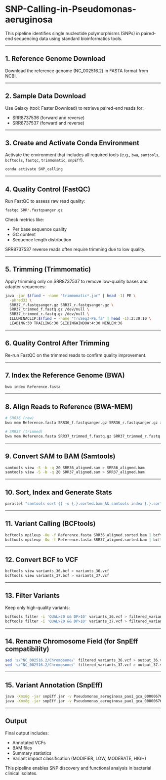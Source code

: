 # SNP-Calling-in-Pseudomonas-aeruginosa


This pipeline identifies single nucleotide polymorphisms (SNPs) in paired-end sequencing data using standard bioinformatics tools.

---

## 1. Reference Genome Download

Download the reference genome (NC_002516.2) in FASTA format from NCBI.

---

## 2. Sample Data Download

Use Galaxy (tool: Faster Download) to retrieve paired-end reads for:

- SRR8737536 (forward and reverse)
- SRR8737537 (forward and reverse)

---

## 3. Create and Activate Conda Environment

Activate the environment that includes all required tools (e.g., `bwa`, `samtools`, `bcftools`, `fastqc`, `trimmomatic`, `snpEff`).

```bash
conda activate SNP_calling
```

---

## 4. Quality Control (FastQC)

Run FastQC to assess raw read quality:

```bash
fastqc SRR*.fastqsanger.gz
```

Check metrics like:

- Per base sequence quality
- GC content
- Sequence length distribution

SRR8737537 reverse reads often require trimming due to low quality.

---

## 5. Trimming (Trimmomatic)

Apply trimming only on SRR8737537 to remove low-quality bases and adapter sequences:

```bash
java -jar $(find ~ -name "trimmomatic*.jar" | head -1) PE \
  -phred33 \
  SRR37_f.fastqsanger.gz SRR37_r.fastqsanger.gz \
  SRR37_trimmed_f.fastq.gz /dev/null \
  SRR37_trimmed_r.fastq.gz /dev/null \
  ILLUMINACLIP:$(find ~ -name "TruSeq3-PE.fa" | head -1):2:30:10 \
  LEADING:30 TRAILING:30 SLIDINGWINDOW:4:30 MINLEN:36
```

---

## 6. Quality Control After Trimming

Re-run FastQC on the trimmed reads to confirm quality improvement.

---

## 7. Index the Reference Genome (BWA)

```bash
bwa index Reference.fasta
```

---

## 8. Align Reads to Reference (BWA-MEM)

```bash
# SRR36 (raw)
bwa mem Reference.fasta SRR36_f.fastqsanger.gz SRR36_r.fastqsanger.gz > SRR36_aligned.sam

# SRR37 (trimmed)
bwa mem Reference.fasta SRR37_trimmed_f.fastq.gz SRR37_trimmed_r.fastq.gz > SRR37_aligned.sam
```

---

## 9. Convert SAM to BAM (Samtools)

```bash
samtools view -S -b -q 20 SRR36_aligned.sam > SRR36_aligned.bam
samtools view -S -b -q 20 SRR37_aligned.sam > SRR37_aligned.bam
```

---

## 10. Sort, Index and Generate Stats

```bash
parallel "samtools sort {} -o {.}.sorted.bam && samtools index {.}.sorted.bam && samtools stats {.}.sorted.bam > {.}.stats.txt" ::: SRR36_aligned.bam SRR37_aligned.bam
```

---

## 11. Variant Calling (BCFtools)

```bash
bcftools mpileup -Ou -f Reference.fasta SRR36_aligned.sorted.bam | bcftools call -mv -Ob -o variants_36.bcf
bcftools mpileup -Ou -f Reference.fasta SRR37_aligned.sorted.bam | bcftools call -mv -Ob -o variants_37.bcf
```

---

## 12. Convert BCF to VCF

```bash
bcftools view variants_36.bcf > variants_36.vcf
bcftools view variants_37.bcf > variants_37.vcf
```

---

## 13. Filter Variants

Keep only high-quality variants:

```bash
bcftools filter -i 'QUAL>20 && DP>10' variants_36.vcf > filtered_variants_36.vcf
bcftools filter -i 'QUAL>20 && DP>10' variants_37.vcf > filtered_variants_37.vcf
```

---

## 14. Rename Chromosome Field (for SnpEff compatibility)

```bash
sed 's/^NC_002516.2/Chromosome/' filtered_variants_36.vcf > output_36.vcf
sed 's/^NC_002516.2/Chromosome/' filtered_variants_37.vcf > output_37.vcf
```

---

## 15. Variant Annotation (SnpEff)

```bash
java -Xmx8g -jar snpEff.jar -v Pseudomonas_aeruginosa_pao1_gca_000006765 output_36.vcf > annotated_variants_36.vcf
java -Xmx8g -jar snpEff.jar -v Pseudomonas_aeruginosa_pao1_gca_000006765 output_37.vcf > annotated_variants_37.vcf
```

---

## Output

Final output includes:

- Annotated VCFs
- BAM files
- Summary statistics
- Variant impact classification (MODIFIER, LOW, MODERATE, HIGH)

This pipeline enables SNP discovery and functional analysis in bacterial clinical isolates.
